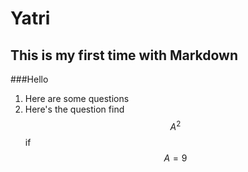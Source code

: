 # Yatri
## This is my first time with Markdown
###Hello

1. Here are some questions
3. Here's the question find $$A^2$$ if $$A=9$$
